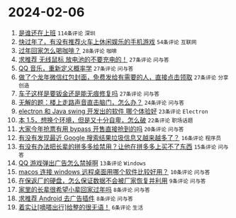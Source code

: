 # 2024-02-06

1. [是谁还在上班](https://www.v2ex.com/t/1014557) `114条评论` `深圳`
1. [快过年了，有没有推荐火车上休闲娱乐的手机游戏](https://www.v2ex.com/t/1014551) `54条评论` `互联网`
1. [过年回家怎么喝咖啡？](https://www.v2ex.com/t/1014565) `28条评论` `咖啡`
1. [求推荐 无线鼠标 放电池的不要充电的！](https://www.v2ex.com/t/1014566) `27条评论` `问与答`
1. [QQ 音乐，重新定义概率学](https://www.v2ex.com/t/1014553) `27条评论` `问与答`
1. [做了个龙年微信红包封面，免费发给有需要的人，直接点击领取](https://www.v2ex.com/t/1014552) `27条评论` `分享创造`
1. [车子这样是要钣金还是能无痕修复吗](https://www.v2ex.com/t/1014550) `27条评论` `问与答`
1. [无解的题：楼上走路声音直击脑门，怎么办？](https://www.v2ex.com/t/1014574) `24条评论` `问与答`
1. [electron 和 Java swing 开发出的软件 哪个体验好](https://www.v2ex.com/t/1014546) `23条评论` `Electron`
1. [本 1.5，想换个环境，但是又十分自卑，怎么破](https://www.v2ex.com/t/1014568) `22条评论` `职场话题`
1. [大家今年抢票有用 bypass 开售直接抢到的吗](https://www.v2ex.com/t/1014567) `20条评论` `问与答`
1. [有没有发现最近 Google 搜索结果垃圾信息又越来越多了？](https://www.v2ex.com/t/1014585) `16条评论` `程序员`
1. [有没有办法把长辈的拼多多给禁用？让他在拼多多上买不了东西](https://www.v2ex.com/t/1014581) `15条评论` `问与答`
1. [QQ 游戏弹出广告怎么禁掉啊](https://www.v2ex.com/t/1014545) `13条评论` `Windows`
1. [macos 连接 windows 远程桌面用哪个软件比较好用？](https://www.v2ex.com/t/1014577) `10条评论` `问与答`
1. [在保返厂的硬盘，怎么保证数据不会被厂家恢复并利用](https://www.v2ex.com/t/1014578) `9条评论` `问与答`
1. [家里的长辈很希望小辈回家过年吗](https://www.v2ex.com/t/1014587) `8条评论` `问与答`
1. [求推荐 Android 去广告插件](https://www.v2ex.com/t/1014543) `8条评论` `问与答`
1. [着实让[嘀嗒出行]给整的很无语！](https://www.v2ex.com/t/1014571) `6条评论` `生活`
